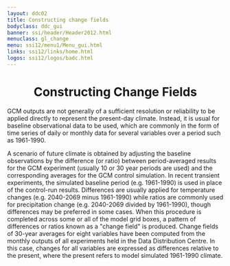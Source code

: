 ```yaml
---
layout: ddc02
title: Constructing change fields
bodyclass: ddc_gui
banner: ssi/header/Header2012.html
menuclass: gl_change
menu: ssi12/menu1/Menu_gui.html
links: ssi12/links/home.html
logos: ssi12/logos/badc.html
---
```

 <div id="pagetitle">
 <h1 align="center">Constructing Change Fields</h1>
 </div>
 <!-- End of Page Title Block -->
 
 <p></p>
 
 
 <p> GCM outputs are not generally of a sufficient resolution or reliability to be applied directly
 to represent the present-day climate. Instead, it is usual for baseline observational data to be
 used, which are commonly in the form of time series of daily or monthly data for several variables
 over a period such as 1961-1990.</p>
 
 <p> A scenario of future climate is obtained by adjusting the baseline observations by the difference
 (or ratio) between period-averaged results for the GCM experiment (usually 10 or 30 year periods
 are used) and the corresponding averages for the GCM control simulation. In recent transient
 experiments, the simulated baseline period (e.g. 1961-1990) is used in place of the control-run results.
 Differences are usually applied for temperature changes (e.g. 2040-2069 minus 1961-1990) while ratios
 are commonly used for precipitation change (e.g. 2040-2069 divided by 1961-1990), though differences
 may be preferred in some cases. When this procedure is completed across some or all of the model
 grid boxes, a pattern of differences or ratios known as a "change field" is produced. Change fields of
 30-year averages for eight variables have been computed from the monthly outputs of all experiments
 held in the Data Distribution Centre. In this case, changes for all variables are expressed as
 differences relative to the present, where the present refers to model simulated 1961-1990 climate.</p>
 
 
 
 <p>&nbsp;</p>
 
 <!-- end of center column -->
